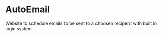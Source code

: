 # AutoEmail
Website to schedule emails to be sent to a choosen recipent with built in login system.
